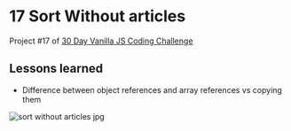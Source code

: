 # 17 Sort Without articles
Project #17 of [30 Day Vanilla JS Coding Challenge](https://javascript30.com)

## Lessons learned
- Difference between object references and array references vs copying them

![sort without articles jpg](./assets/sort-without-articles.jpg)

